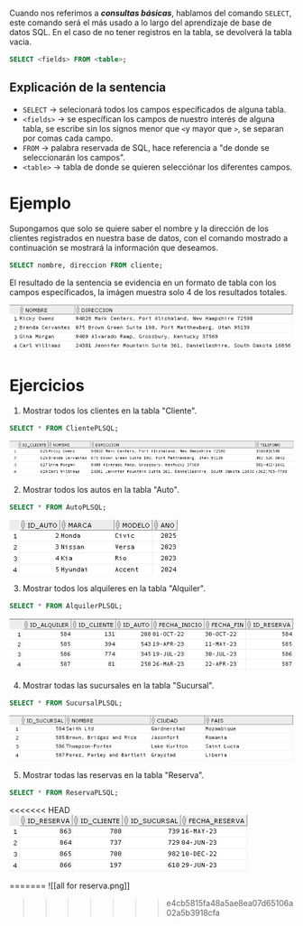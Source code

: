 Cuando nos referimos a ***consultas básicas***, hablamos del comando `SELECT`, este comando será el más usado a lo largo del aprendizaje de base de datos SQL. En el caso de no tener registros en la tabla, se devolverá la tabla vacia.

```sql
SELECT <fields> FROM <table>;
```

## Explicación de la sentencia

* `SELECT` $\rightarrow$ selecionará todos los campos específicados de alguna tabla.
* `<fields>` $\rightarrow$ se específican los campos de nuestro interés de alguna tabla, se escribe sin los signos menor que `<`y mayor que `>`, se separan por comas cada campo.
* `FROM` $\rightarrow$ palabra reservada de SQL, hace referencia a "de donde se seleccionarán los campos".
* `<table>` $\rightarrow$ tabla de donde se quieren selecciónar los diferentes campos.

# Ejemplo

Supongamos que solo se quiere saber el nombre y la dirección de los clientes registrados en nuestra base de datos, con el comando mostrado a continuación se mostrará la información que deseamos.

```sql
SELECT nombre, direccion FROM cliente;
```

El resultado de la sentencia se evidencia en un formato de tabla con los campos específicados, la imágen muestra solo 4 de los resultados totales.

![Ejemplificación del comando SELECT](../Screenshots/example%20SELECT.png)
# Ejercicios

1. Mostrar todos los clientes en la tabla "Cliente".

```sql
SELECT * FROM ClientePLSQL;
```

![SELECT cliente](../Screenshots/all%20for%20cliente.png)

2. Mostrar todos los autos en la tabla "Auto".

```sql
SELECT * FROM AutoPLSQL;
```

![SELECT cliente](../Screenshots/all%20for%20auto.png)

3. Mostrar todos los alquileres en la tabla "Alquiler".

```sql
SELECT * FROM AlquilerPLSQL;
```

![SELECT cliente](../Screenshots/all%20for%20alquiler.png)


4. Mostrar todas las sucursales en la tabla "Sucursal".

```sql
SELECT * FROM SucursalPLSQL;
```

![SELECT cliente](../Screenshots/all%20for%20sucursal.png)


5. Mostrar todas las reservas en la tabla "Reserva".

```sql
SELECT * FROM ReservaPLSQL;
```

<<<<<<< HEAD
 ![SELECT cliente](../Screenshots/all%20for%20reserva.png)
  
=======
  ![[all for reserva.png]]
  
>>>>>>> e4cb5815fa48a5ae8ea07d65106a02a5b3918cfa
